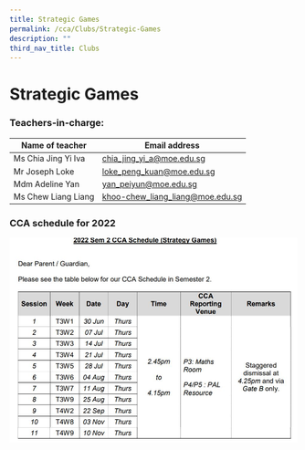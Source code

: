 ```yaml
---
title: Strategic Games
permalink: /cca/Clubs/Strategic-Games
description: ""
third_nav_title: Clubs
---
```

# **Strategic Games**

### Teachers-in-charge:

| Name of teacher 	| Email address 	|
|---	|---	|
| Ms Chia Jing Yi Iva 	| [chia_jing_yi_a@moe.edu.sg](mailto:chia_jing_yi_a@moe.edu.sg) 	|
| Mr Joseph Loke 	| [loke_peng_kuan@moe.edu.sg](mailto:loke_peng_kuan@moe.edu.sg) 	|
| Mdm Adeline Yan 	| [yan_peiyun@moe.edu.sg](mailto:yan_peiyun@moe.edu.sg) 	|
| Ms Chew Liang Liang 	| [khoo-chew_liang_liang@moe.edu.sg](mailto:khoo-chew_liang_liang@moe.edu.sg) 	|


### CCA schedule for 2022

![](/images/SDsem2.jpg)